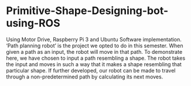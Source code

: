 # Primitive-Shape-Designing-bot-using-ROS
Using Motor Drive, Raspberry Pi 3 and Ubuntu Software implementation. ‘Path planning robot’ is the project we opted to do in this semester. When given a path as an input, the robot will move in that path. To demonstrate here, we have chosen to input a path resembling a shape. The robot takes the input and moves in such a way that it makes a shape resembling that particular shape. If further developed, our robot can be made to travel through a non-predetermined path by calculating its next moves. ​

